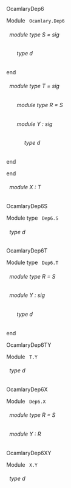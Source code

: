 OcamlaryDep6

 Module `` Ocamlary.Dep6`` 
<a id="module-type-S"></a>
###### &nbsp; module type S = sig

<a id="type-d"></a>
###### &nbsp; &nbsp; &nbsp; &nbsp;type d


end



<a id="module-type-T"></a>
###### &nbsp; module type T = sig

<a id="module-type-R"></a>
###### &nbsp; &nbsp; &nbsp; &nbsp;module type R = S



<a id="module-Y"></a>
###### &nbsp; &nbsp; &nbsp; &nbsp;module Y : sig

<a id="type-d"></a>
###### &nbsp; &nbsp; &nbsp; &nbsp;&nbsp; &nbsp; &nbsp;type d


end


end



<a id="module-X"></a>
###### &nbsp; module X : T


OcamlaryDep6S

 Module type `` Dep6.S`` 
<a id="type-d"></a>
###### &nbsp; type d


OcamlaryDep6T

 Module type `` Dep6.T`` 
<a id="module-type-R"></a>
###### &nbsp; module type R = S



<a id="module-Y"></a>
###### &nbsp; module Y : sig

<a id="type-d"></a>
###### &nbsp; &nbsp; &nbsp; &nbsp;type d


end


OcamlaryDep6TY

 Module `` T.Y`` 
<a id="type-d"></a>
###### &nbsp; type d


OcamlaryDep6X

 Module `` Dep6.X`` 
<a id="module-type-R"></a>
###### &nbsp; module type R = S



<a id="module-Y"></a>
###### &nbsp; module Y : R


OcamlaryDep6XY

 Module `` X.Y`` 
<a id="type-d"></a>
###### &nbsp; type d

